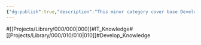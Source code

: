 ```yaml
---
{"dg-publish":true,"description":"This minor category cover base Develop knowledge.","permalink":"/projects/library/000/010/010/","dgPassFrontmatter":true,"noteIcon":"0","created":"2024-01-24T15:24:09.122+09:00","updated":"2024-06-20T00:00:30.297+09:00"}
---
```


#[[Projects/Library/000/000\|000]]#IT_Knowledge#[[Projects/Library/000/010/010\|010]]#Develop_Knowledge



